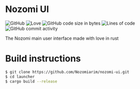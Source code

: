 # Nozomi UI
![GitHub](https://img.shields.io/github/license/NozomiArim/nozomi-ui?style=plastic)
![Love](https://img.shields.io/badge/Made%20with-love-red)
![GitHub code size in bytes](https://img.shields.io/github/languages/code-size/NozomiArim/nozomi-ui)
![Lines of code](https://img.shields.io/tokei/lines/github/NozomiArim/nozomi-ui?style=plastic)
![GitHub commit activity](https://img.shields.io/github/commit-activity/w/NozomiArim/nozomi-ui?style=plastic)

The Nozomi main user interface made with love in rust


# Build instructions
```sh
$ git clone https://github.com/Nozomiarim/nozomi-ui.git
$ cd launcher 
$ cargo build --release
```